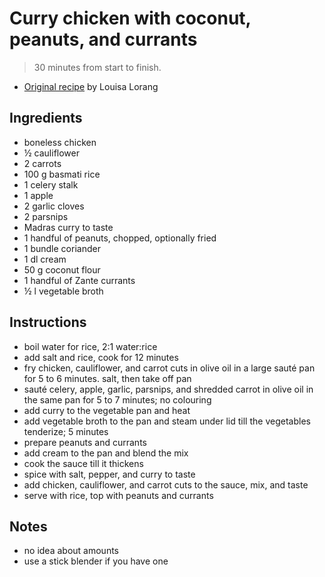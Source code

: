 # Curry chicken with coconut, peanuts, and currants

> 30 minutes from start to finish.

* [Original recipe][original] by Louisa Lorang

## Ingredients

- boneless chicken
- ½ cauliflower
- 2 carrots
- 100 g basmati rice
- 1 celery stalk
- 1 apple
- 2 garlic cloves
- 2 parsnips
- Madras curry to taste
- 1 handful of peanuts, chopped, optionally fried
- 1 bundle coriander
- 1 dl cream
- 50 g coconut flour
- 1 handful of Zante currants
- ½ l vegetable broth

## Instructions

- boil water for rice, 2:1 water:rice
- add salt and rice, cook for 12 minutes
- fry chicken, cauliflower, and carrot cuts in olive oil in a large sauté pan
  for 5 to 6 minutes. salt, then take off pan
- sauté celery, apple, garlic, parsnips, and shredded carrot in olive oil in the
  same pan for 5 to 7 minutes; no colouring
- add curry to the vegetable pan and heat
- add vegetable broth to the pan and steam under lid till the vegetables
  tenderize; 5 minutes
- prepare peanuts and currants
- add cream to the pan and blend the mix
- cook the sauce till it thickens
- spice with salt, pepper, and curry to taste
- add chicken, cauliflower, and carrot cuts to the sauce, mix, and taste
- serve with rice, top with peanuts and currants

## Notes

- no idea about amounts
- use a stick blender if you have one

[original]: https://www.aarstiderne.com/Opskrifter/Opskrift/16787982-kylling-i-karry-med-kokos-jordnoedder-og-korender
